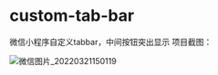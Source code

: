 # custom-tab-bar
微信小程序自定义tabbar，中间按钮突出显示
项目截图：

![微信图片_20220321150119](https://user-images.githubusercontent.com/38934405/159217609-fda5e068-9fa7-4569-a202-ccad2abadada.png)
